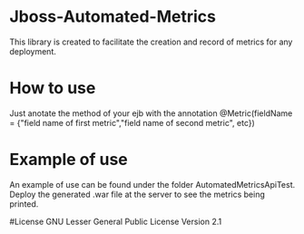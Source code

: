# Jboss-Automated-Metrics
This library is created to facilitate the creation and record of metrics for any deployment.

# How to use
Just anotate the method of your ejb with the annotation @Metric(fieldName = {"field name of first metric","field name of second metric", etc})

# Example of use
An example of use can be found under the folder AutomatedMetricsApiTest.
Deploy the generated .war file at the server to see the metrics being printed.

#License 
GNU Lesser General Public License Version 2.1
